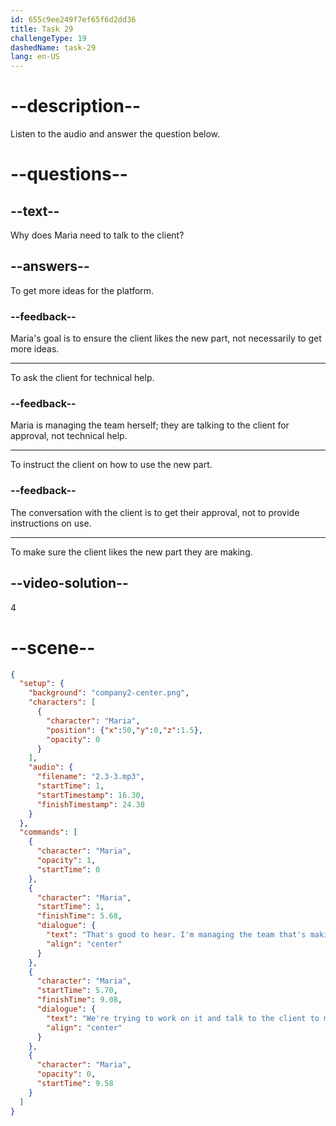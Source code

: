 ```yaml
---
id: 655c9ee249f7ef65f6d2dd36
title: Task 29
challengeType: 19
dashedName: task-29
lang: en-US
---
```


<!-- (Audio) Maria: That's good to hear. I'm managing the team that's making a new part for the client's platform. We're trying to work on it and talk to the client to make sure they like it. -->

# --description--

Listen to the audio and answer the question below.

# --questions--

## --text--

Why does Maria need to talk to the client?

## --answers--

To get more ideas for the platform.

### --feedback--

Maria's goal is to ensure the client likes the new part, not necessarily to get more ideas.

---

To ask the client for technical help.

### --feedback--

Maria is managing the team herself; they are talking to the client for approval, not technical help.

---

To instruct the client on how to use the new part.

### --feedback--

The conversation with the client is to get their approval, not to provide instructions on use.

---

To make sure the client likes the new part they are making.

## --video-solution--

4

# --scene--

```json
{
  "setup": {
    "background": "company2-center.png",
    "characters": [
      {
        "character": "Maria",
        "position": {"x":50,"y":0,"z":1.5},
        "opacity": 0
      }
    ],
    "audio": {
      "filename": "2.3-3.mp3",
      "startTime": 1,
      "startTimestamp": 16.30,
      "finishTimestamp": 24.38
    }
  },
  "commands": [
    {
      "character": "Maria",
      "opacity": 1,
      "startTime": 0
    },
    {
      "character": "Maria",
      "startTime": 1,
      "finishTime": 5.68,
      "dialogue": {
        "text": "That's good to hear. I'm managing the team that's making a new part for the client's platform.",
        "align": "center"
      }
    },
    {
      "character": "Maria",
      "startTime": 5.70,
      "finishTime": 9.08,
      "dialogue": {
        "text": "We're trying to work on it and talk to the client to make sure they like it.",
        "align": "center"
      }
    },
    {
      "character": "Maria",
      "opacity": 0,
      "startTime": 9.58
    }
  ]
}
```
